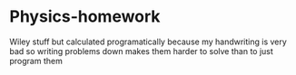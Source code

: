 # Physics-homework
Wiley stuff but calculated programatically because my handwriting is very bad so writing problems down makes them harder to solve than to just program them
